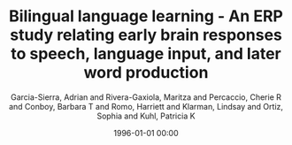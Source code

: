---
layout: post
title: Bilingual language learning - An ERP study relating early brain responses to speech, language input, and later word production

date: 1996-01-01 00:00
author: Garcia-Sierra, Adrian and Rivera-Gaxiola, Maritza and Percaccio, Cherie R and Conboy, Barbara T and Romo, Harriett and Klarman, Lindsay and Ortiz, Sophia and Kuhl, Patricia K
journal: Journal of Phonetics

link: https://doi.org/10.1016/j.wocn.2011.07.002

year: 2011
---